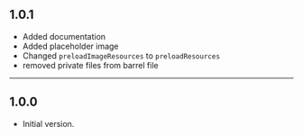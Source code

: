 ## 1.0.1
- Added documentation
- Added placeholder image
- Changed `preloadImageResources` to `preloadResources`
- removed private files from barrel file

---

## 1.0.0
- Initial version.


